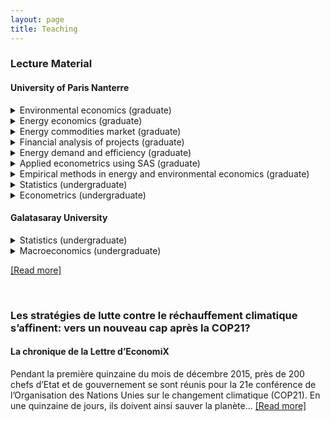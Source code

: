 ```yaml
---
layout: page
title: Teaching
---
```


### Lecture Material

#### University of Paris Nanterre

<details>
<summary>Environmental economics (graduate)</summary>
[[Read more]](https://t20saudiarabia.org.sa/en/briefs/Pages/Policy-Brief.aspx?pb=TF11_PB11)
</details>
<details>
<summary>Energy economics (graduate)</summary>
<p>No material</p>
</details>
<details>
<summary>Energy commodities market (graduate)</summary>
<p>No material</p>
</details>
<details>
<summary>Financial analysis of projects (graduate)</summary>
<p>No material</p>
</details>
<details>
<summary>Energy demand and efficiency (graduate)</summary>
<p>No material</p>
</details>
<details>
<summary>Applied econometrics using SAS (graduate)</summary>
<p>No material</p>
</details>
<details>
<summary>Empirical methods in energy and environmental economics (graduate)</summary>
<p>No material</p>
</details>
<details>
<summary>Statistics (undergraduate)</summary>
<p>No material</p>
</details>
<details>
<summary>Econometrics (undergraduate)</summary>
<p>No material</p>
</details>

#### Galatasaray University
<details>
<summary>Statistics (undergraduate)</summary>
<p>No material</p>
</details>
<details>
<summary>Macroeconomics (undergraduate)</summary>
<p>No material</p>
</details>

  


[[Read more]](https://t20saudiarabia.org.sa/en/briefs/Pages/Policy-Brief.aspx?pb=TF11_PB11)

<br/>

### Les stratégies de lutte contre le réchauffement climatique s’affinent: vers un nouveau cap après la COP21?

#### La chronique de la Lettre d’EconomiX

Pendant la première quinzaine du mois de décembre 2015, près de 200 chefs d’Etat et de gouvernement se sont réunis pour la 21e conférence de l’Organisation des Nations Unies sur le changement climatique (COP21). En une quinzaine de jours, ils doivent ainsi sauver la planète... [[Read more]](https://economix.fr/uploads/source/lettres_economix/septembre_decembre_2015.pdf)

